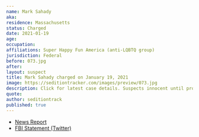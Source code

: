 ```yaml
---
name: Mark Sahady
aka:
residence: Massachusetts
status: Charged
date: 2021-01-19
age:
occupation:
affiliations: Super Happy Fun America (anti-LQBTQ group)
jurisdiction: Federal
before: 073.jpg
after:
layout: suspect
title: Mark Sahady charged on January 19, 2021
image: https://seditiontracker.com/images/preview/073.jpg
description: Click for latest case details. Suspects innocent until proven guilty.
quote:
author: seditiontrack
published: true
---
```


- [News Report](https://www.bostonherald.com/2021/01/19/boston-straight-pride-parade-organizer-mark-sahady-natick-politician-sue-ianni-arrested-for-us-capitol-siege/)
- [FBI Statement (Twitter)](https://twitter.com/FBIBoston/status/1351560718915612672?s=20)
